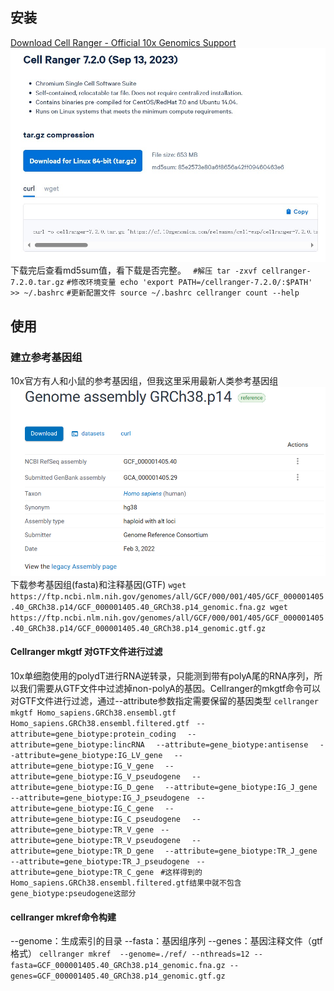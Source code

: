 ## 安装
[Download Cell Ranger - Official 10x Genomics Support](https://www.10xgenomics.com/support/software/cell-ranger/downloads)
![输入图片说明](https://raw.githubusercontent.com/ZYyli/bioinfosoft_pictures/master/imgs/2024-03-12/XAfV8AXbIBQzeil0.jpeg)
下载完后查看md5sum值，看下载是否完整。
`
#解压
tar -zxvf cellranger-7.2.0.tar.gz`
`#修改环境变量
echo 'export PATH=/cellranger-7.2.0/:$PATH' >> ~/.bashrc`
`#更新配置文件
source ~/.bashrc
cellranger count --help
`
## 使用
### 建立参考基因组
10x官方有人和小鼠的参考基因组，但我这里采用最新人类参考基因组
![输入图片说明](https://raw.githubusercontent.com/ZYyli/bioinfosoft_pictures/master/imgs/2024-03-12/iV1bwhDfgivcnMFL.png)
下载参考基因组(fasta)和注释基因(GTF)
`
wget https://ftp.ncbi.nlm.nih.gov/genomes/all/GCF/000/001/405/GCF_000001405.40_GRCh38.p14/GCF_000001405.40_GRCh38.p14_genomic.fna.gz
wget
https://ftp.ncbi.nlm.nih.gov/genomes/all/GCF/000/001/405/GCF_000001405.40_GRCh38.p14/GCF_000001405.40_GRCh38.p14_genomic.gtf.gz
`
#### Cellranger mkgtf 对GTF文件进行过滤
10x单细胞使用的polydT进行RNA逆转录，只能测到带有polyA尾的RNA序列，所以我们需要从GTF文件中过滤掉non-polyA的基因。Cellranger的mkgtf命令可以对GTF文件进行过滤，通过--attribute参数指定需要保留的基因类型
`cellranger mkgtf Homo_sapiens.GRCh38.ensembl.gtf Homo_sapiens.GRCh38.ensembl.filtered.gtf`
` --attribute=gene_biotype:protein_coding`
`  --attribute=gene_biotype:lincRNA`
`  --attribute=gene_biotype:antisense`
`  --attribute=gene_biotype:IG_LV_gene`
`  --attribute=gene_biotype:IG_V_gene`
`  --attribute=gene_biotype:IG_V_pseudogene`
`  --attribute=gene_biotype:IG_D_gene`
`  --attribute=gene_biotype:IG_J_gene`
`  --attribute=gene_biotype:IG_J_pseudogene`
` --attribute=gene_biotype:IG_C_gene`
`  --attribute=gene_biotype:IG_C_pseudogene`
`  --attribute=gene_biotype:TR_V_gene`
` --attribute=gene_biotype:TR_V_pseudogene`
`  --attribute=gene_biotype:TR_D_gene`
`  --attribute=gene_biotype:TR_J_gene`
`  --attribute=gene_biotype:TR_J_pseudogene`
` --attribute=gene_biotype:TR_C_gene`
` #这样得到的Homo_sapiens.GRCh38.ensembl.filtered.gtf结果中就不包含gene_biotype:pseudogene这部分`
#### cellranger mkref命令构建
--genome：生成索引的目录
--fasta：基因组序列
--genes：基因注释文件（gtf格式）
`cellranger mkref 
--genome=./ref/
--nthreads=12
--fasta=GCF_000001405.40_GRCh38.p14_genomic.fna.gz
--genes=GCF_000001405.40_GRCh38.p14_genomic.gtf.gz`
<!--stackedit_data:
eyJoaXN0b3J5IjpbLTMxNzQxNzI5MSwtMTQ1MTEwNTYxMywtMT
c1NTQwNzI0MCwtMTc3OTc5NDIzLC0xNjM4NDI3OTcwLC05OTcw
NjQ0NTBdfQ==
-->